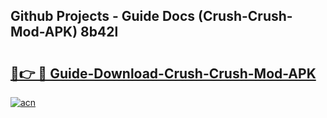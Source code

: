 ## Github Projects - Guide Docs (Crush-Crush-Mod-APK) 8b42l

# <h2><a href="https://apkcomod.com?title=Crush-Crush-Mod-APK">🔗👉 🔴 Guide-Download-Crush-Crush-Mod-APK </a></h2>

[![acn](https://github.com/user-attachments/assets/0f9c940e-d8b0-45ae-aac7-cd30a18b3e1c)](https://apkcomod.com?title=Crush-Crush-Mod-APK)
